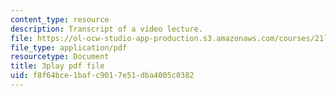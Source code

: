 ```yaml
---
content_type: resource
description: Transcript of a video lecture.
file: https://ol-ocw-studio-app-production.s3.amazonaws.com/courses/21l-011-the-film-experience-fall-2013/f8f64bce1bafc9017e51dba4005c0382_xt_0iNlUQ2U.pdf
file_type: application/pdf
resourcetype: Document
title: 3play pdf file
uid: f8f64bce-1baf-c901-7e51-dba4005c0382
---
```

